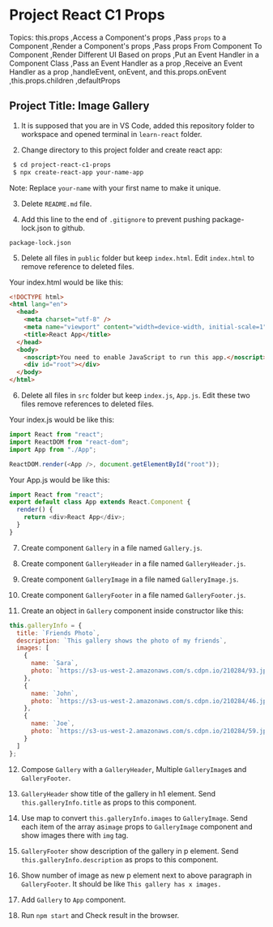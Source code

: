 # Project React C1 Props

Topics:
this.props
,Access a Component's props
,Pass `props` to a Component
,Render a Component's props
,Pass props From Component To Component
,Render Different UI Based on props
,Put an Event Handler in a Component Class
,Pass an Event Handler as a prop
,Receive an Event Handler as a prop
,handleEvent, onEvent, and this.props.onEvent
,this.props.children
,defaultProps

## Project Title: Image Gallery

1. It is supposed that you are in VS Code, added this repository folder to workspace and opened terminal in `learn-react` folder.

2. Change directory to this project folder and create react app:

```bash
 $ cd project-react-c1-props
 $ npx create-react-app your-name-app
```

Note: Replace `your-name` with your first name to make it unique.

3. Delete `README.md` file.

4. Add this line to the end of `.gitignore` to prevent pushing package-lock.json to github.

```
package-lock.json
```

5. Delete all files in `public` folder but keep `index.html`. Edit `index.html` to remove reference to deleted files.

Your index.html would be like this:

```html
<!DOCTYPE html>
<html lang="en">
  <head>
    <meta charset="utf-8" />
    <meta name="viewport" content="width=device-width, initial-scale=1" />
    <title>React App</title>
  </head>
  <body>
    <noscript>You need to enable JavaScript to run this app.</noscript>
    <div id="root"></div>
  </body>
</html>
```

6. Delete all files in `src` folder but keep `index.js`, `App.js`. Edit these two files remove references to deleted files.

Your index.js would be like this:

```javascript
import React from "react";
import ReactDOM from "react-dom";
import App from "./App";

ReactDOM.render(<App />, document.getElementById("root"));
```

Your App.js would be like this:

```javascript
import React from "react";
export default class App extends React.Component {
  render() {
    return <div>React App</div>;
  }
}
```

7. Create component `Gallery` in a file named `Gallery.js`.

8. Create component `GalleryHeader` in a file named `GalleryHeader.js`.

9. Create component `GalleryImage` in a file named `GalleryImage.js`.

10. Create component `GalleryFooter` in a file named `GalleryFooter.js`.

11. Create an object in `Gallery` component inside constructor like this:

```javascript
this.galleryInfo = {
  title: `Friends Photo`,
  description: `This gallery shows the photo of my friends`,
  images: [
    {
      name: `Sara`,
      photo: `https://s3-us-west-2.amazonaws.com/s.cdpn.io/210284/93.jpg`
    },
    {
      name: `John`,
      photo: `https://s3-us-west-2.amazonaws.com/s.cdpn.io/210284/46.jpg`
    },
    {
      name: `Joe`,
      photo: `https://s3-us-west-2.amazonaws.com/s.cdpn.io/210284/59.jpg`
    }
  ]
};
```

12. Compose `Gallery` with a `GalleryHeader`, Multiple `GalleryImage`s and `GalleryFooter`.

13. `GalleryHeader` show title of the gallery in h1 element. Send `this.galleryInfo.title` as props to this component.

14. Use map to convert `this.galleryInfo.images` to `GalleryImage`. Send each item of the array as`image` props to `GalleryImage` component and show images there with `img` tag.

15. `GalleryFooter` show description of the gallery in p element. Send `this.galleryInfo.description` as props to this component.

16. Show number of image as new p element next to above paragraph in `GalleryFooter`. It should be like `This gallery has x images.`

17. Add `Gallery` to `App` component.

18. Run `npm start` and Check result in the browser.

